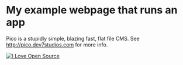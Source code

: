My example webpage that runs an app
====

Pico is a stupidly simple, blazing fast, flat file CMS. See http://pico.dev7studios.com for more info.

[![I Love Open Source](http://www.iloveopensource.io/images/logo-lightbg.png)](http://www.iloveopensource.io/projects/524c55dcca7964c617000756)
